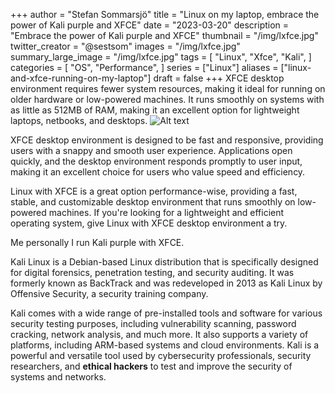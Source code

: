 +++
author = "Stefan Sommarsjö"
title = "Linux on my laptop, embrace the power of Kali purple and XFCE"
date = "2023-03-20"
description = "Embrace the power of Kali purple and XFCE"
thumbnail = "/img/lxfce.jpg"
twitter_creator = "@sestsom"
images = "/img/lxfce.jpg"
summary_large_image = "/img/lxfce.jpg"
tags = [
    "Linux",
	"Xfce",
	"Kali",
]
categories = [
    "OS",
    "Performance",
]
series = ["Linux"]
aliases = ["linux-and-xfce-running-on-my-laptop"]
draft = false
+++
XFCE desktop environment requires fewer system resources, making it ideal for running on older hardware or low-powered machines.
It runs smoothly on systems with as little as 512MB of RAM, making it an excellent option for lightweight laptops, netbooks, and desktops.<!--more-->
![Alt text](/img/lxfce.jpg "Kali purple with Xfce")

XFCE desktop environment is designed to be fast and responsive, providing users with a snappy and smooth user experience.
Applications open quickly, and the desktop environment responds promptly to user input, making it an excellent choice for users who value speed and efficiency.

Linux with XFCE is a great option performance-wise, providing a fast, stable, and customizable desktop environment that runs smoothly on low-powered machines.
If you're looking for a lightweight and efficient operating system, give Linux with XFCE desktop environment a try.

Me personally I run Kali purple with XFCE.

Kali Linux is a Debian-based Linux distribution that is specifically designed for digital forensics, penetration testing, and security auditing. It was formerly known as BackTrack and was redeveloped in 2013 as Kali Linux by Offensive Security, a security training company.

Kali comes with a wide range of pre-installed tools and software for various security testing purposes, including vulnerability scanning, password cracking, network analysis, and much more. It also supports a variety of platforms, including ARM-based systems and cloud environments. Kali is a powerful and versatile tool used by cybersecurity professionals, security researchers, and **ethical hackers** to test and improve the security of systems and networks.
